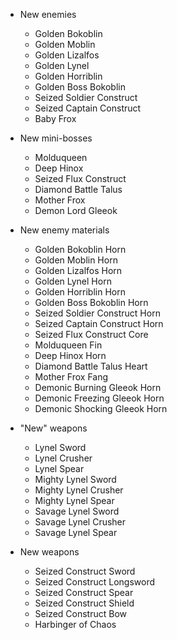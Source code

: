 - New enemies
  - Golden Bokoblin
  - Golden Moblin
  - Golden Lizalfos
  - Golden Lynel
  - Golden Horriblin
  - Golden Boss Bokoblin
  - Seized Soldier Construct
  - Seized Captain Construct
  - Baby Frox

- New mini-bosses
  - Molduqueen
  - Deep Hinox
  - Seized Flux Construct
  - Diamond Battle Talus
  - Mother Frox
  - Demon Lord Gleeok

- New enemy materials
  - Golden Bokoblin Horn
  - Golden Moblin Horn
  - Golden Lizalfos Horn
  - Golden Lynel Horn
  - Golden Horriblin Horn
  - Golden Boss Bokoblin Horn
  - Seized Soldier Construct Horn
  - Seized Captain Construct Horn
  - Seized Flux Construct Core
  - Molduqueen Fin
  - Deep Hinox Horn
  - Diamond Battle Talus Heart
  - Mother Frox Fang
  - Demonic Burning Gleeok Horn
  - Demonic Freezing Gleeok Horn
  - Demonic Shocking Gleeok Horn

- "New" weapons
  - Lynel Sword
  - Lynel Crusher
  - Lynel Spear
  - Mighty Lynel Sword
  - Mighty Lynel Crusher
  - Mighty Lynel Spear
  - Savage Lynel Sword
  - Savage Lynel Crusher
  - Savage Lynel Spear

- New weapons
  - Seized Construct Sword
  - Seized Construct Longsword
  - Seized Construct Spear
  - Seized Construct Shield
  - Seized Construct Bow
  - Harbinger of Chaos